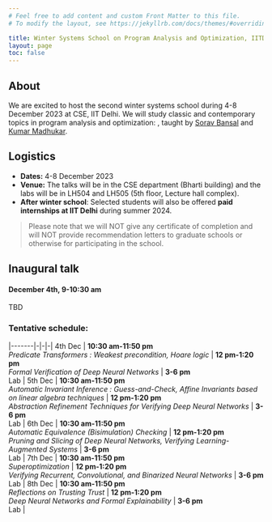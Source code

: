 ```yaml
---
# Feel free to add content and custom Front Matter to this file.
# To modify the layout, see https://jekyllrb.com/docs/themes/#overriding-theme-defaults

title: Winter Systems School on Program Analysis and Optimization, IITD
layout: page
toc: false
---
```


## About
We are excited to host the second winter systems school during 4-8 December 2023 at CSE, IIT Delhi. We
will study classic and contemporary topics in program analysis
and optimization: , taught by [Sorav
Bansal](https://sorav.compiler.ai) and [Kumar Madhukar](https://kumarmadhukar.github.io). 

## Logistics
* **Dates:** 4-8 December 2023
* **Venue:** The talks will be in the CSE department (Bharti building) and
the labs will be in LH504 and LH505 (5th floor, Lecture hall complex).
* **After winter school**: Selected students will also be offered
**paid internships at IIT Delhi** during summer 2024.

> Please note that we will NOT give any certificate of completion and will
NOT provide recommendation letters to graduate schools or otherwise for
participating in the school.

## Inaugural talk
#### December 4th, 9-10:30 am

TBD

### Tentative schedule:

|-------|-|-|-|
4th Dec | **10:30 am-11:50 pm** <br/> *Predicate Transformers : Weakest precondition, Hoare logic* | **12 pm-1:20 pm** <br/> *Formal Verification of Deep Neural Networks* | **3-6 pm** <br/> Lab |
5th Dec | **10:30 am-11:50 pm** <br/> *Automatic Invariant Inference : Guess-and-Check, Affine Invariants based on linear algebra techniques* | **12 pm-1:20 pm** <br/> *Abstraction Refinement Techniques for Verifying Deep Neural Networks* | **3-6 pm** <br/> Lab |
6th Dec | **10:30 am-11:50 pm** <br/> *Automatic Equivalence (Bisimulation) Checking* | **12 pm-1:20 pm** <br/> *Pruning and Slicing of Deep Neural Networks, Verifying Learning-Augmented Systems* | **3-6 pm** <br/> Lab |
7th Dec | **10:30 am-11:50 pm** <br/> *Superoptimization* | **12 pm-1:20 pm** <br/> *Verifying Recurrent, Convolutional, and Binarized Neural Networks* | **3-6 pm** <br/> Lab |
8th Dec | **10:30 am-11:50 pm** <br/> *Reflections on Trusting Trust* | **12 pm-1:20 pm** <br/> *Deep Neural Networks and Formal Explainability* | **3-6 pm** <br/> Lab |
